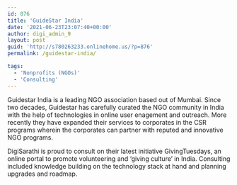 ```yaml
---
id: 876
title: 'GuideStar India'
date: '2021-06-23T23:07:40+00:00'
author: digi_admin_9
layout: post
guid: 'http://s780263233.onlinehome.us/?p=876'
permalink: /guidestar-india/

tags:
  - 'Nonprofits (NGOs)'
  - 'Consulting'
---
```


Guidestar India is a leading NGO association based out of Mumbai. Since two decades, Guidestar has carefully curated the NGO community in India with the help of technologies in online user enagement and outreach. More recently they have expanded their services to corporates in the CSR programs wherein the corporates can partner with reputed and innovative NGO programs.

DigiSarathi is proud to consult on their latest initiative GivingTuesdays, an online portal to promote volunteering and ‘giving culture’ in India. Consulting included knowledge building on the technology stack at hand and planning upgrades and roadmap.
